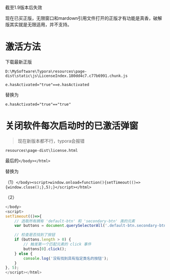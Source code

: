 

截至1.9版本后失效

现在已买正版，无限窗口和mardown引用文件打开的正版才有功能是真香，破解版其实就是无限适用，并不支持。

# 激活方法

下载最新正版

`D:\MySoftware\Typora\resources\page-dist\static\js\LicenseIndex.180dd4c7.c77b6991.chunk.js`

`e.hasActivated="true"==e.hasActivated`

替换为

`e.hasActivated="true"=="true"`

# 关闭软件每次启动时的已激活弹窗

> 现在新版本都不行，typora会报错



`resources\page-dist\license.html`

最后的`</body></html>`

替换为

（1）`</body><script>window.onload=function(){setTimeout(()=>{window.close();},5);}</script></html>`

（2）

```js
</body>
<script>
setTimeout(()=>{
    // 选取所有拥有 'default-btn' 和 'secondary-btn' 类的元素
    var buttons = document.querySelectorAll('.default-btn.secondary-btn');

    // 检查是否找到了按钮
    if (buttons.length > 0) {
        // 触发第一个匹配元素的 click 事件
        buttons[0].click();
    } else {
        console.log('没有找到具有指定类名的按钮');
    }
}, 5);
</script></html>
```

